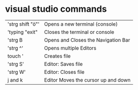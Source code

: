 # visual studio commands

|                    |                                     |
| ------------------ | ----------------------------------- |
| 'strg shift "ö"'   | Opens a new terminal (console)      |
| 'typing "exit"     | Closes the terminal or console      |
| 'strg B            | Opens and Closes the Navigation Bar |
| 'strg ^'           | Opens multiple Editors              |
| touch <file name>' | Creates file                        |
| 'strg S'           | Editor: Saves file                  |
| 'strg W'           | Editor: Closes file                 |
| j and k            | Editor Moves the cursor up and down |
